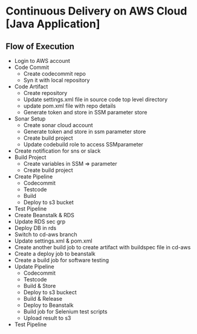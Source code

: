 # Continuous Delivery on AWS Cloud [Java Application]

## Flow of Execution
* Login to AWS account
* Code Commit
    * Create codecommit repo
    * Syn it with local repository
* Code Artifact
    * Create repository
    * Update settings.xml file in source code top level directory
    * update pom.xml file with repo details
    * Generate token and store in SSM parameter store
* Sonar Setup
    * Create sonar cloud account
    * Generate token and store in ssm parameter store
    * Create build project
    * Update codebuild role to access SSMparameter
* Create notification for sns or slack
* Build Project
    * Create variables in  SSM => parameter
    * Create build project
* Create Pipeline
    * Codecommit 
    * Testcode
    * Build
    * Deploy to s3 bucket
* Test Pipeline
* Create Beanstalk & RDS
* Update RDS sec grp
* Deploy DB in rds
* Switch to cd-aws branch
* Update settings.xml & pom.xml
* Create another build job to create artifact with buildspec file in cd-aws
* Create a deploy job to beanstalk
* Create a build job for software testing
* Update Pipeline
    * Codecommit
    * Testcode
    * Build & Store
    * Deploy to s3 buckect
    * Build & Release
    * Deploy to Beanstalk
    * Build job for Selenium test scripts
    * Upload result to s3
* Test Pipeline


